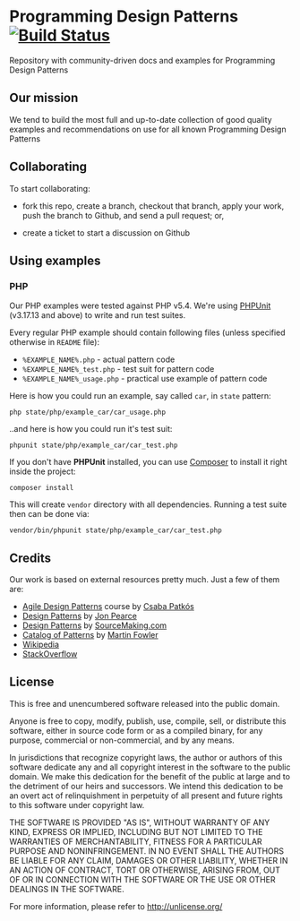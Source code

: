 # Programming Design Patterns [![Build Status](https://secure.travis-ci.org/designpatterns/designpatterns.png)](http://travis-ci.org/designpatterns/designpatterns)

Repository with community-driven docs and examples for Programming Design
Patterns

## Our mission

We tend to build the most full and up-to-date collection of good quality
examples and recommendations on use for all known Programming Design Patterns

## Collaborating

To start collaborating:

- fork this repo, create a branch, checkout that branch, apply your work,
  push the branch to Github, and send a pull request; or,

- create a ticket to start a discussion on Github

## Using examples

### PHP

Our PHP examples were tested against PHP v5.4. We're using
[PHPUnit](http://phpunit.de) (v3.17.13 and above) to write and run test suites.

Every regular PHP example should contain following files (unless specified
otherwise in `README` file):

- `%EXAMPLE_NAME%.php` - actual pattern code
- `%EXAMPLE_NAME%_test.php` - test suit for pattern code
- `%EXAMPLE_NAME%_usage.php` - practical use example of pattern code

Here is how you could run an example, say called `car`, in `state` pattern:

```
php state/php/example_car/car_usage.php
```

..and here is how you could run it's test suit:

```
phpunit state/php/example_car/car_test.php
```

If you don't have **PHPUnit** installed, you can use
[Composer](http://getcomposer.org) to install it right inside the project:

```
composer install
```

This will create `vendor` directory with all dependencies. Running a test suite
then can be done via:

```
vendor/bin/phpunit state/php/example_car/car_test.php
```

## Credits

Our work is based on external resources pretty much. Just a few of them are:

- [Agile Design Patterns](https://tutsplus.com/course/agile-design-patterns/)
  course by [Csaba Patkós](https://twitter.com/PatkosCsaba)
- [Design Patterns](http://www.cs.sjsu.edu/~pearce/modules/patterns/) by
  [Jon Pearce](http://www.cs.sjsu.edu/~pearce/pearce.html)
- [Design Patterns](http://sourcemaking.com/design_patterns) by
  [SourceMaking.com](http://sourcemaking.com)
- [Catalog of Patterns](http://martinfowler.com/eaaCatalog/) by
  [Martin Fowler](https://twitter.com/martinfowler)
- [Wikipedia](http://en.wikipedia.org/wiki/Main_Page)
- [StackOverflow](http://http://stackoverflow.com)

## License

This is free and unencumbered software released into the public domain.

Anyone is free to copy, modify, publish, use, compile, sell, or
distribute this software, either in source code form or as a compiled
binary, for any purpose, commercial or non-commercial, and by any
means.

In jurisdictions that recognize copyright laws, the author or authors
of this software dedicate any and all copyright interest in the
software to the public domain. We make this dedication for the benefit
of the public at large and to the detriment of our heirs and
successors. We intend this dedication to be an overt act of
relinquishment in perpetuity of all present and future rights to this
software under copyright law.

THE SOFTWARE IS PROVIDED "AS IS", WITHOUT WARRANTY OF ANY KIND,
EXPRESS OR IMPLIED, INCLUDING BUT NOT LIMITED TO THE WARRANTIES OF
MERCHANTABILITY, FITNESS FOR A PARTICULAR PURPOSE AND NONINFRINGEMENT.
IN NO EVENT SHALL THE AUTHORS BE LIABLE FOR ANY CLAIM, DAMAGES OR
OTHER LIABILITY, WHETHER IN AN ACTION OF CONTRACT, TORT OR OTHERWISE,
ARISING FROM, OUT OF OR IN CONNECTION WITH THE SOFTWARE OR THE USE OR
OTHER DEALINGS IN THE SOFTWARE.

For more information, please refer to <http://unlicense.org/>
